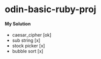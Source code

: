 # odin-basic-ruby-proj

#### My Solution
* caesar_cipher [ok]
* sub string [x]
* stock picker [x]
* bubble sort [x]
